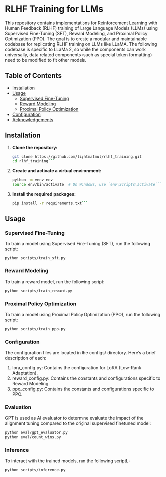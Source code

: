 # RLHF Training for LLMs

This repository contains implementations for Reinforcement Learning with Human Feedback (RLHF) training of Large Language Models (LLMs) using Supervised Fine-Tuning (SFT), Reward Modeling, and Proximal Policy Optimization (PPO). The goal is to create a modular and maintainable codebase for replicating RLHF training on LLMs like LLaMA. The following codebase is specific to LLaMa 2, so while the components can work universally, data related components (such as special token formatting) need to be modified to fit other models.

## Table of Contents

- [Installation](#installation)
- [Usage](#usage)
  - [Supervised Fine-Tuning](#supervised-fine-tuning)
  - [Reward Modeling](#reward-modeling)
  - [Proximal Policy Optimization](#proximal-policy-optimization)
- [Configuration](#configuration)
- [Acknowledgements](#acknowledgements)


## Installation

1. **Clone the repository:**
   ```bash
   git clone https://github.com/lightmatmul/rlhf_training.git
   cd rlhf_training```

2. **Create and activate a virtual environment:**
   ```bash
   python -m venv env
   source env/bin/activate  # On Windows, use `env\Scripts\activate```

3. **Install the required packages:**
   ```bash
   pip install -r requirements.txt```

## Usage

### Supervised Fine-Tuning

To train a model using Supervised Fine-Tuning (SFT), run the following script:

  ```bash
  python scripts/train_sft.py
```

### Reward Modeling

To train a reward model, run the following script:
```bash
python scripts/train_reward.py
```

### Proximal Policy Optimization

To train a model using Proximal Policy Optimization (PPO), run the following script:
```bash
python scripts/train_ppo.py
```

### Configuration

The configuration files are located in the configs/ directory. Here’s a brief description of each:

  1. lora_config.py: Contains the configuration for LoRA (Low-Rank Adaptation).
  2. reward_config.py: Contains the constants and configurations specific to Reward Modeling.
  3. ppo_config.py: Contains the constants and configurations specific to PPO.

### Evaluation

GPT is used as AI evaluator to determine evaluate the impact of the alignment tuning compared to the original supervised finetuned model:
```bash
python eval/gpt_evaluator.py
python eval/count_wins.py
```

### Inference

To interact with the trained models, run the following scriptL:
```bash
python scripts/inference.py
```





